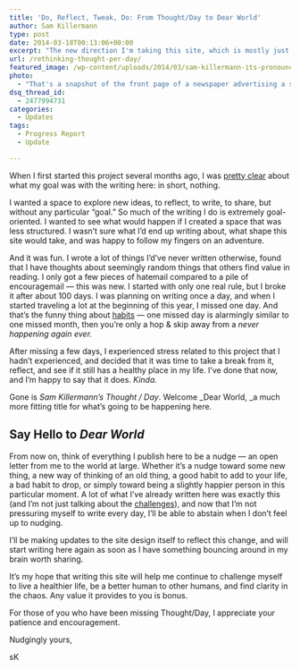 ```yaml
---
title: 'Do, Reflect, Tweak, Do: From Thought/Day to Dear World'
author: Sam Killermann
type: post
date: 2014-03-18T00:13:06+00:00
excerpt: "The new direction I'm taking this site, which is mostly just a new name for the same direction it's always been going."
url: /rethinking-thought-per-day/
featured_image: /wp-content/uploads/2014/03/sam-killermann-its-pronounced-metrosexual.jpg
photo:
  - "That's a snapshot of the front page of a newspaper advertising a show I did a few weeks ago. I appreciated my beheading most."
dsq_thread_id:
  - 2477994731
categories:
  - Updates
tags:
  - Progress Report
  - Update

---
```

When I first started this project several months ago, I was [pretty clear][1] about what my goal was with the writing here: in short, nothing.

I wanted a space to explore new ideas, to reflect, to write, to share, but without any particular &#8220;goal.&#8221; So much of the writing I do is extremely goal-oriented. I wanted to see what would happen if I created a space that was less structured. I wasn&#8217;t sure what I&#8217;d end up writing about, what shape this site would take, and was happy to follow my fingers on an adventure.

And it was fun. I wrote a lot of things I&#8217;d&#8217;ve never written otherwise, found that I have thoughts about seemingly random things that others find value in reading. I only got a few pieces of hatemail compared to a pile of encouragemail &#8212; this was new. I started with only one real rule, but I broke it after about 100 days. I was planning on writing once a day, and when I started traveling a lot at the beginning of this year, I missed one day. And that&#8217;s the funny thing about [habits][2] &#8212; one missed day is alarmingly similar to one missed month, then you&#8217;re only a hop & skip away from a _never happening again ever._

After missing a few days, I experienced stress related to this project that I hadn&#8217;t experienced, and decided that it was time to take a break from it, reflect, and see if it still has a healthy place in my life. I&#8217;ve done that now, and I&#8217;m happy to say that it does. _Kinda._

Gone is _Sam Killermann&#8217;s Thought / Day_. Welcome _Dear World, _a much more fitting title for what&#8217;s going to be happening here.<!--more-->

## Say Hello to _Dear World_

From now on, think of everything I publish here to be a nudge &#8212; an open letter from me to the world at large. Whether it&#8217;s a nudge toward some new thing, a new way of thinking of an old thing, a good habit to add to your life, a bad habit to drop, or simply toward being a slightly happier person in this particular moment. A lot of what I&#8217;ve already written here was exactly this (and I&#8217;m not just talking about the [challenges][3]), and now that I&#8217;m not pressuring myself to write every day, I&#8217;ll be able to abstain when I don&#8217;t feel up to nudging.

I&#8217;ll be making updates to the site design itself to reflect this change, and will start writing here again as soon as I have something bouncing around in my brain worth sharing.

It&#8217;s my hope that writing this site will help me continue to challenge myself to live a healthier life, be a better human to other humans, and find clarity in the chaos. Any value it provides to you is bonus.

For those of you who have been missing Thought/Day, I appreciate your patience and encouragement.

Nudgingly yours,

sK

 [1]: http://samkillermann.wpengine.com/welcome/ "Welcome to Sam Killermann’s Thought / Day"
 [2]: http://samkillermann.wpengine.com/protecting-good-habits/
 [3]: http://samkillermann.wpengine.com/category/challenge/